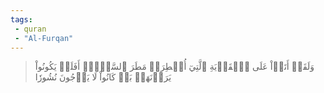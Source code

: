 ```yaml
---
tags: 
 - quran 
 - "Al-Furqan"
---
```


> وَلَقَدۡ أَتَوۡاْ عَلَى ٱلۡقَرۡيَةِ ٱلَّتِيٓ أُمۡطِرَتۡ مَطَرَ ٱلسَّوۡءِۚ أَفَلَمۡ يَكُونُواْ يَرَوۡنَهَاۚ بَلۡ كَانُواْ لَا يَرۡجُونَ نُشُورٗا
